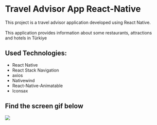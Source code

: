 # Travel Advisor App React-Native

This project is a travel advisor application developed using React Native.
<br/>
<br/> This application provides information about some restaurants, attractions and hotels in Türkiye
<br/>

## Used Technologies:

- React Native
- React Stack Navigation
- axios
- Nativewind
- React-Native-Animatable
- Iconsax

<h2> Find the screen gif below </h2>

![](/discover.gif)
